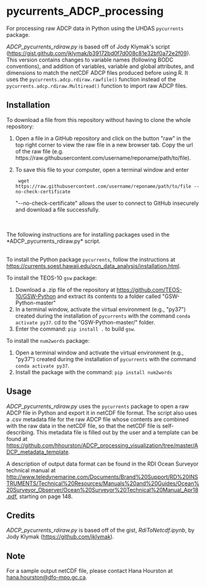 # pycurrents_ADCP_processing

For processing raw ADCP data in Python using the UHDAS `pycurrents` package.

*ADCP_pycurrents_rdiraw.py* is based off of Jody Klymak's script (https://gist.github.com/jklymak/b39172bd0f7d008c81e32bf0a72e2f09). This version contains changes to variable names (following BODC conventions), and addition of variables, variable and global attributes, and dimensions to match the netCDF ADCP files produced before using R. It uses the `pycurrents.adcp.rdiraw.rawfile()` function instead of the `pycurrents.adcp.rdiraw.Multiread()` function to import raw ADCP files.

## Installation
To download a file from this repository without having to clone the whole repository:
1. Open a file in a GitHub repository and click on the button "raw" in the top right corner to view the raw file in a new browser tab. Copy the url of the raw file (e.g. ht<span>tps://</span>raw.githubusercontent.com/username/reponame/path/to/file).
2. To save this file to your computer, open a terminal window and enter
    
        wget https://raw.githubusercontent.com/username/reponame/path/to/file --no-check-certificate
   
   "--no-check-certificate" allows the user to connect to GitHub insecurely and download a file successfully.<br/>
<br/>
<br/>
The following instructions are for installing packages used in the *ADCP_pycurrents_rdiraw.py* script.<br/>
<br/>
  
To install the Python package `pycurrents`, follow the instructions at https://currents.soest.hawaii.edu/ocn_data_analysis/installation.html.
  
To install the TEOS-10 `gsw` package: 
1. Download a .zip file of the repository at https://github.com/TEOS-10/GSW-Python and extract its contents to a folder called "GSW-Python-master"
2. In a terminal window, activate the virtual environment (e.g., "py37") created during the installation of `pycurrents` with the command `conda activate py37`. cd to the "GSW-Python-master/" folder.
3. Enter the command: `pip install .` to build `gsw`.
  
To install the `num2words` package:
1. Open a terminal window and activate the virtual environment (e.g., "py37") created during the installation of `pycurrents` with the command `conda activate py37`.
2. Install the package with the command: `pip install num2words`

## Usage
*ADCP_pycurrents_rdiraw.py* uses the `pycurrents` package to open a raw ADCP file in Python and export it in netCDF file format. The script also uses a .csv metadata file for the raw ADCP file whose contents are combined with the raw data in the netCDF file, so that the netCDF file is self-describing. This metadata file is filled out by the user and a template can be found at https://github.com/hhourston/ADCP_processing_visualization/tree/master/ADCP_metadata_template. 

A description of output data format can be found in the RDI Ocean Surveyor technical manual at http://www.teledynemarine.com/Documents/Brand%20Support/RD%20INSTRUMENTS/Technical%20Resources/Manuals%20and%20Guides/Ocean%20Surveyor_Observer/Ocean%20Surveyor%20Technical%20Manual_Apr18.pdf, starting on page 148.

## Credits
*ADCP_pycurrents_rdiraw.py* is based off of the gist, *RdiToNetcdf.ipynb*, by Jody Klymak (https://github.com/jklymak).

## Note
For a sample output netCDF file, please contact Hana Hourston at hana.hourston@dfo-mpo.gc.ca.
